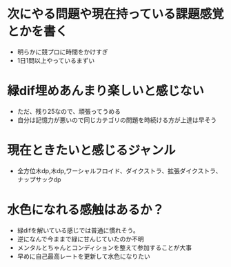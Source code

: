 # 次にやる問題や現在持っている課題感覚とかを書く
- 明らかに競プロに時間をかけすぎ
- 1日1問以上やっているまずい
# 緑dif埋めあんまり楽しいと感じない
- ただ、残り25なので、頑張ってうめる
- 自分は記憶力が悪いので同じカテゴリの問題を時続ける方が上達は早そう
# 現在ときたいと感じるジャンル
- 全方位木dp,木dp,ワーシャルフロイド、ダイクストラ、拡張ダイクストラ、ナップサックdp
# 水色になれる感触はあるか？
- 緑difを解いている感じでは普通に慣れそう。
- 逆になんで今ままで緑に甘んじていたのか不明
- メンタルとちゃんとコンディションを整えて参加することが大事
- 早めに自己最高レートを更新して水色になりたい